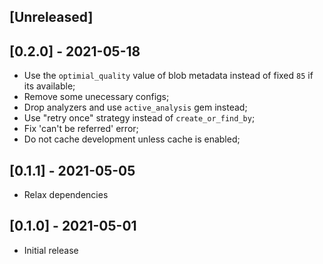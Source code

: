 ## [Unreleased]

## [0.2.0] - 2021-05-18

- Use the `optimial_quality` value of blob metadata instead of fixed `85` if its available;
- Remove some unecessary configs;
- Drop analyzers and use `active_analysis` gem instead;
- Use "retry once" strategy instead of `create_or_find_by`; 
- Fix 'can't be referred' error;
- Do not cache development unless cache is enabled;

## [0.1.1] - 2021-05-05

- Relax dependencies

## [0.1.0] - 2021-05-01

- Initial release
